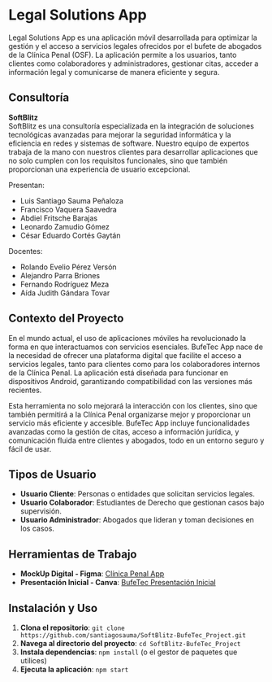 # Legal Solutions App

Legal Solutions App es una aplicación móvil desarrollada para optimizar la gestión y el acceso a servicios legales ofrecidos por el bufete de abogados de la Clínica Penal (OSF). La aplicación permite a los usuarios, tanto clientes como colaboradores y administradores, gestionar citas, acceder a información legal y comunicarse de manera eficiente y segura.

## Consultoría

**SoftBlitz**  
SoftBlitz es una consultoría especializada en la integración de soluciones tecnológicas avanzadas para mejorar la seguridad informática y la eficiencia en redes y sistemas de software. Nuestro equipo de expertos trabaja de la mano con nuestros clientes para desarrollar aplicaciones que no solo cumplen con los requisitos funcionales, sino que también proporcionan una experiencia de usuario excepcional.

Presentan:  
- Luis Santiago Sauma Peñaloza  
- Francisco Vaquera Saavedra  
- Abdiel Fritsche Barajas  
- Leonardo Zamudio Gómez  
- César Eduardo Cortés Gaytán

Docentes:  
- Rolando Evelio Pérez Versón  
- Alejandro Parra Briones  
- Fernando Rodríguez Meza  
- Aída Judith Gándara Tovar

## Contexto del Proyecto

En el mundo actual, el uso de aplicaciones móviles ha revolucionado la forma en que interactuamos con servicios esenciales. BufeTec App nace de la necesidad de ofrecer una plataforma digital que facilite el acceso a servicios legales, tanto para clientes como para los colaboradores internos de la Clínica Penal. La aplicación está diseñada para funcionar en dispositivos Android, garantizando compatibilidad con las versiones más recientes.

Esta herramienta no solo mejorará la interacción con los clientes, sino que también permitirá a la Clínica Penal organizarse mejor y proporcionar un servicio más eficiente y accesible. BufeTec App incluye funcionalidades avanzadas como la gestión de citas, acceso a información jurídica, y comunicación fluida entre clientes y abogados, todo en un entorno seguro y fácil de usar.

## Tipos de Usuario

- **Usuario Cliente**: Personas o entidades que solicitan servicios legales.
- **Usuario Colaborador**: Estudiantes de Derecho que gestionan casos bajo supervisión.
- **Usuario Administrador**: Abogados que lideran y toman decisiones en los casos.

## Herramientas de Trabajo

- **MockUp Digital - Figma**: [Clínica Penal App](https://www.figma.com/design/zh6VobRc6wSZPaGuifHL6s/Cl%C3%ADnica-Penal-App---Equipo-5?node-id=1-1501&t=yKHhERyovNj70uUR-1)
- **Presentación Inicial - Canva**: [BufeTec Presentación Inicial](https://www.canva.com/design/DAGN4p9d1Y0/C_7YrhZfzL6iPidXGJ2dAA/view?utm_content=DAGN4p9d1Y0&utm_campaign=designshare&utm_medium=link&utm_source=editor)

## Instalación y Uso

1. **Clona el repositorio**: `git clone https://github.com/santiagosauma/SoftBlitz-BufeTec_Project.git`
2. **Navega al directorio del proyecto**: `cd SoftBlitz-BufeTec_Project`
3. **Instala dependencias**: `npm install` (o el gestor de paquetes que utilices)
4. **Ejecuta la aplicación**: `npm start`
